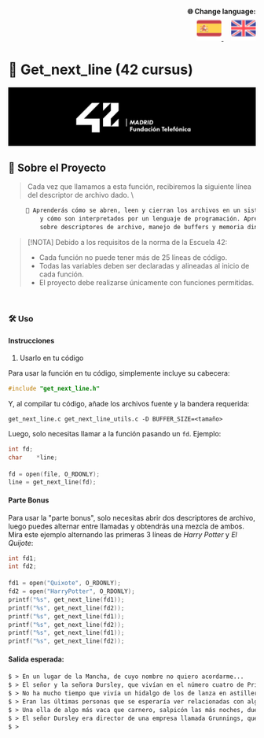 <p align="end">
   <strong>🌐 Change language:</strong><br>
   <a href="README.es.md">
    <img src="https://github.com/Nachopuerto95/multilang/blob/main/ES.png" alt="Español" width="50">
  </a>&nbsp;&nbsp;&nbsp;
  <a href="/README.md">
    <img src="https://github.com/Nachopuerto95/multilang/blob/main/EN.png" alt="English" width="50">
  </a>
</p>

<h1>🧵 Get_next_line (42 cursus)</h1>

<img src="https://github.com/Nachopuerto95/multilang/blob/main/42-Madrid%20-%20Edited.jpg">

## 📜 Sobre el Proyecto

> Cada vez que llamamos a esta función, recibiremos la siguiente línea del descriptor de archivo dado. \

```html
     🚀 Aprenderás cómo se abren, leen y cierran los archivos en un sistema operativo,
         y cómo son interpretados por un lenguaje de programación. Aprenderemos
         sobre descriptores de archivo, manejo de buffers y memoria dinámica.
```

> [!NOTA]
> Debido a los requisitos de la norma de la Escuela 42:
> * Cada función no puede tener más de 25 líneas de código.
> * Todas las variables deben ser declaradas y alineadas al inicio de cada función.
> * El proyecto debe realizarse únicamente con funciones permitidas.
<br>

### 🛠️ Uso

#### Instrucciones

1. Usarlo en tu código

Para usar la función en tu código, simplemente incluye su cabecera:

```c
#include "get_next_line.h"
```

Y, al compilar tu código, añade los archivos fuente y la bandera requerida:

```shell
get_next_line.c get_next_line_utils.c -D BUFFER_SIZE=<tamaño>
```

Luego, solo necesitas llamar a la función pasando un `fd`. Ejemplo:

```c
int	fd;
char	*line;

fd = open(file, O_RDONLY);
line = get_next_line(fd);
```

#### Parte Bonus

Para usar la "parte bonus", solo necesitas abrir dos descriptores de archivo, luego puedes alternar entre llamadas y obtendrás una mezcla de ambos.
Mira este ejemplo alternando las primeras 3 líneas de *Harry Potter* y *El Quijote*:

```c
int	fd1;
int	fd2;

fd1 = open("Quixote", O_RDONLY);
fd2 = open("HarryPotter", O_RDONLY);
printf("%s", get_next_line(fd1));
printf("%s", get_next_line(fd2));
printf("%s", get_next_line(fd1));
printf("%s", get_next_line(fd2));
printf("%s", get_next_line(fd1));
printf("%s", get_next_line(fd2));
```

#### Salida esperada:

```html
$ > En un lugar de la Mancha, de cuyo nombre no quiero acordarme...
$ > El señor y la señora Dursley, que vivían en el número cuatro de Privet Drive, estaban orgullosos de decir que eran muy normales, afortunadamente.
$ > No ha mucho tiempo que vivía un hidalgo de los de lanza en astillero, adarga antigua, rocín flaco y galgo corredor.
$ > Eran las últimas personas que se esperaría ver relacionadas con algo extraño o misterioso, porque no estaban para tales tonterías.
$ > Una olla de algo más vaca que carnero, salpicón las más noches, duelos y quebrantos los sábados...
$ > El señor Dursley era director de una empresa llamada Grunnings, que fabricaba taladros.
$ >
```
